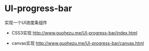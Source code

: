 # UI-progress-bar
实现一个UI进度条组件

- CSS3实现
  http://www.guohezu.me/UI-progress-bar/index.html

- canvas实现
  http://www.guohezu.me/UI-progress-bar/canvas.html
